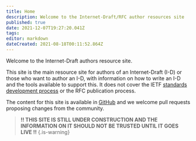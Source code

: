 ```yaml
---
title: Home
description: Welcome to the Internet-Draft/RFC author resources site
published: true
date: 2021-12-07T19:27:20.041Z
tags: 
editor: markdown
dateCreated: 2021-08-18T00:11:52.864Z
---
```


Welcome to the Internet-Draft authors resource site.

This site is the main resource site for authors of an Internet-Draft (I-D) or those who want to author an I-D, with information on how to write an I-D and the tools available to support this.  It does not cover the IETF [standards development process](https://www.ietf.org/standards/process/) or the RFC publication process.

The content for this site is available in [GitHub](https://github.com/ietf-authors/authors.ietf.org) and we welcome pull requests proposing changes from the community.

> **!! THIS SITE IS STILL UNDER CONSTRUCTION AND THE INFORMATION ON IT SHOULD NOT BE TRUSTED UNTIL IT GOES LIVE !!**
{.is-warning}

